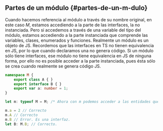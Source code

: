 ## Partes de un módulo {#partes-de-un-m-dulo}

Cuando hacemos referencia al módulo a través de su nombre original, en este caso _M_, estamos accediendo a la parte de las interfaces, la no instanciada. Pero si accedemos a través de una variable del tipo del módulo, estamos accediendo a la parte instanciada que comprende las variables, clases, enumerados y funciones. Realmente un módulo es un objeto de JS. Recordemos que las interfaces en TS no tienen equivalencia en JS, por lo que cuando declaramos una no genera código. Si un módulo sólo tiene interfaces, ese módulo no tiene equivalencia en JS de ninguna forma, por ello no es posible acceder a la parte instanciada, pues ésta sólo se crea cuando realmente se genera código JS.

```ts
namespace M {
    export class A { }
    export interface B { }
    export var a: number = 1;
}

let m: typeof M = M; /* Ahora con m podemos acceder a las entidades que no sean interfaces */

m.a = 2 // Correcto
m.A // Correcto
m.B // Error. Es una interfaz.
let B: M.B; // Correcto.
```